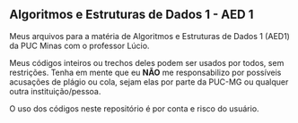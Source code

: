 ## Algoritmos e Estruturas de Dados 1 - AED 1

Meus arquivos para a matéria de Algoritmos e Estruturas de Dados 1 (AED1) da PUC Minas com o professor Lúcio.

Meus códigos inteiros ou trechos deles podem ser usados por todos, sem restrições. Tenha em mente que eu **NÃO** me responsabilizo por possíveis acusações de plágio ou cola, sejam elas por parte da PUC-MG ou qualquer outra instituição/pessoa.

O uso dos códigos neste repositório é por conta e risco do usuário.
